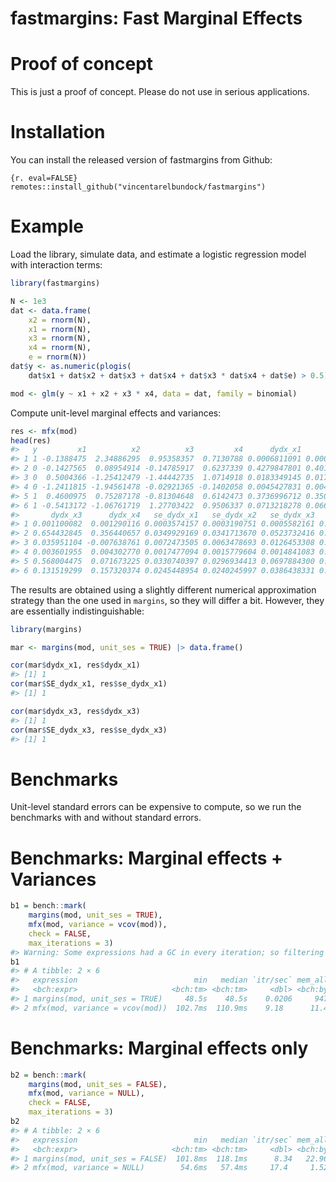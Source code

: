 fastmargins: Fast Marginal Effects
================

<!-- README.md is generated from README.Rmd. Please edit that file -->

# Proof of concept

This is just a proof of concept. Please do not use in serious
applications.

# Installation

You can install the released version of fastmargins from Github:

`{r. eval=FALSE}
remotes::install_github("vincentarelbundock/fastmargins")`

# Example

Load the library, simulate data, and estimate a logistic regression
model with interaction terms:

``` r
library(fastmargins)

N <- 1e3
dat <- data.frame(
    x2 = rnorm(N),
    x1 = rnorm(N),
    x3 = rnorm(N),
    x4 = rnorm(N),
    e = rnorm(N))
dat$y <- as.numeric(plogis(
    dat$x1 + dat$x2 + dat$x3 + dat$x4 + dat$x3 * dat$x4 + dat$e) > 0.5)

mod <- glm(y ~ x1 + x2 + x3 * x4, data = dat, family = binomial)
```

Compute unit-level marginal effects and variances:

``` r
res <- mfx(mod)
head(res)
#>   y         x1          x2          x3         x4      dydx_x1      dydx_x2
#> 1 1 -0.1388475  2.34886295  0.95358357  0.7130788 0.0006811091 0.0006389892
#> 2 0 -0.1427565  0.08954914 -0.14785917  0.6237339 0.4279847801 0.4015164852
#> 3 0  0.5004366 -1.25412479 -1.44442735  1.0714918 0.0183349145 0.0172008869
#> 4 0 -1.2411815 -1.94561478 -0.02921365 -0.1402058 0.0045427831 0.0042618083
#> 5 1  0.4600975  0.75287178 -0.81304648  0.6142473 0.3736996712 0.3505889175
#> 6 1 -0.5413172 -1.06761719  1.27703422  0.9506337 0.0713218278 0.0669112479
#>       dydx_x3      dydx_x4   se_dydx_x1   se_dydx_x2   se_dydx_x3   se_dydx_x4
#> 1 0.001100082  0.001290116 0.0003574157 0.0003190751 0.0005582161 0.0006543667
#> 2 0.654432845  0.356440657 0.0349929169 0.0341713670 0.0523732416 0.0272213009
#> 3 0.035951104 -0.007638761 0.0072473505 0.0063478693 0.0126453308 0.0022526768
#> 4 0.003601955  0.004302770 0.0017477094 0.0015779604 0.0014841083 0.0017203508
#> 5 0.568004475  0.071673225 0.0330740397 0.0296934413 0.0697884300 0.0251091507
#> 6 0.131519299  0.157320374 0.0245448954 0.0240245997 0.0386438331 0.0468536441
```

The results are obtained using a slightly different numerical
approximation strategy than the one used in `margins`, so they will
differ a bit. However, they are essentially indistinguishable:

``` r
library(margins)

mar <- margins(mod, unit_ses = TRUE) |> data.frame()

cor(mar$dydx_x1, res$dydx_x1)
#> [1] 1
cor(mar$SE_dydx_x1, res$se_dydx_x1)
#> [1] 1

cor(mar$dydx_x3, res$dydx_x3)
#> [1] 1
cor(mar$SE_dydx_x3, res$se_dydx_x3)
#> [1] 1
```

# Benchmarks

Unit-level standard errors can be expensive to compute, so we run the
benchmarks with and without standard errors.

# Benchmarks: Marginal effects + Variances

``` r
b1 = bench::mark(
    margins(mod, unit_ses = TRUE),
    mfx(mod, variance = vcov(mod)),
    check = FALSE,
    max_iterations = 3)
#> Warning: Some expressions had a GC in every iteration; so filtering is disabled.
b1
#> # A tibble: 2 × 6
#>   expression                          min   median `itr/sec` mem_alloc `gc/sec`
#>   <bch:expr>                     <bch:tm> <bch:tm>     <dbl> <bch:byt>    <dbl>
#> 1 margins(mod, unit_ses = TRUE)     48.5s    48.5s    0.0206     947MB     2.41
#> 2 mfx(mod, variance = vcov(mod))  102.7ms  110.9ms    9.18      11.4MB     0
```

# Benchmarks: Marginal effects only

``` r
b2 = bench::mark(
    margins(mod, unit_ses = FALSE),
    mfx(mod, variance = NULL),
    check = FALSE,
    max_iterations = 3)
b2
#> # A tibble: 2 × 6
#>   expression                          min   median `itr/sec` mem_alloc `gc/sec`
#>   <bch:expr>                     <bch:tm> <bch:tm>     <dbl> <bch:byt>    <dbl>
#> 1 margins(mod, unit_ses = FALSE)  101.8ms  118.1ms      8.34   22.96MB     0   
#> 2 mfx(mod, variance = NULL)        54.6ms   57.4ms     17.4     1.52MB     8.71
```
